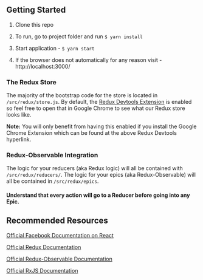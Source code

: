 ## Getting Started

1. Clone this repo

2. To run, go to project folder and run
`$ yarn install`

3. Start application -
`$ yarn start`

4. If the browser does not automatically for any reason visit - http://localhost:3000/

### The Redux Store

The majority of the bootstrap code for the store is located in `/src/redux/store.js`. By default, the [Redux Devtools Extension](https://github.com/zalmoxisus/redux-devtools-extension)  is enabled so feel free to open that in Google Chrome to see what our Redux store looks like. 

**Note:** You will only benefit from having this enabled if you install the Google Chrome Extension which can be found at the above Redux Devtools hyperlink.

### Redux-Observable Integration

The logic for your reducers (aka Redux logic) will all be contained with `/src/redux/reducers/`. 
The logic for your epics (aka Redux-Observable) will all be contained in `/src/redux/epics`.

#### Understand that every action will go to a Reducer before going into any Epic. 



## Recommended Resources

[Official Facebook Documentation on React](https://reactjs.org/docs/getting-started.html) 

[Official Redux Documentation](https://redux.js.org/)

[Official Redux-Observable Documentation](https://redux-observable.js.org/)

[Official RxJS Documentation](https://rxjs-dev.firebaseapp.com/)
